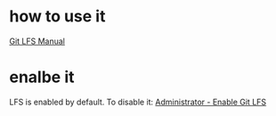 ---
---

# how to use it
[Git LFS Manual](https://docs.gitlab.com/ee/topics/git/lfs/index.html)

# enalbe it
LFS is enabled by default. To disable it:
[Administrator - Enable Git LFS](https://docs.gitlab.com/ee/administration/lfs/index.html)